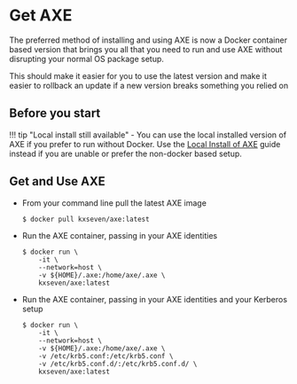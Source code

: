 # Get AXE

The preferred method of installing and using AXE is now a Docker container based version that brings you all that you need to run and use AXE without disrupting your normal OS package setup.

This should make it easier for you to use the latest version and make it easier to rollback an update if a new version breaks something you relied on

## Before you start

!!! tip "Local install still available"
    - You can use the local installed version of AXE if you prefer to run without Docker. Use the [Local Install of AXE](/content/user-guide/installing/) guide instead if you are unable or prefer the non-docker based setup.


## Get and Use AXE

- From your command line pull the latest AXE image

    ```console
    $ docker pull kxseven/axe:latest
    ```

- Run the AXE container, passing in your AXE identities

    ```console
    $ docker run \
        -it \
        --network=host \
        -v ${HOME}/.axe:/home/axe/.axe \
        kxseven/axe:latest
    ```

- Run the AXE container, passing in your AXE identities and your Kerberos setup

    ```console
    $ docker run \
        -it \
        --network=host \
        -v ${HOME}/.axe:/home/axe/.axe \
        -v /etc/krb5.conf:/etc/krb5.conf \
        -v /etc/krb5.conf.d/:/etc/krb5.conf.d/ \
        kxseven/axe:latest
    ```
